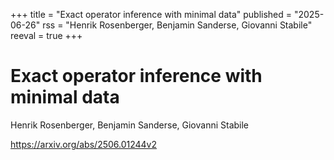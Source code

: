 +++ 
title = "Exact operator inference with minimal data" 
published = "2025-06-26" 
rss = "Henrik Rosenberger, Benjamin Sanderse, Giovanni Stabile" 
reeval = true 
+++

# Exact operator inference with minimal data

Henrik Rosenberger, Benjamin Sanderse, Giovanni Stabile

<https://arxiv.org/abs/2506.01244v2>